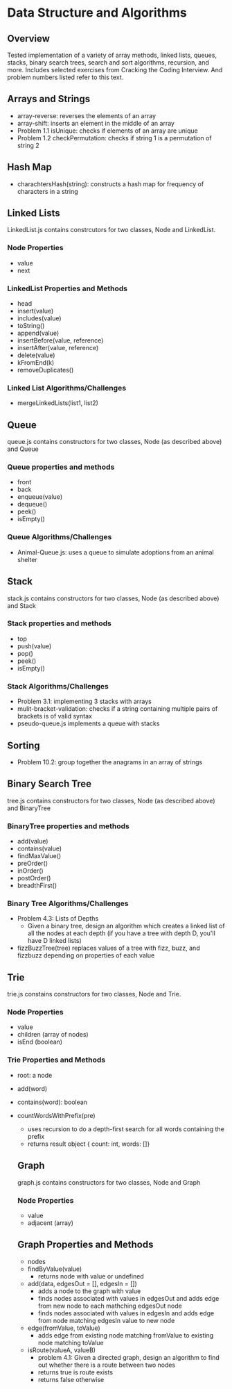 # Data Structure and Algorithms

## Overview

Tested implementation of a variety of array methods, linked lists, queues, stacks, binary search trees, search and sort algorithms, recursion, and more.  Includes selected exercises from Cracking the Coding Interview.  And problem numbers listed refer to this text.  

## Arrays and Strings
  * array-reverse: reverses the elements of an array
  * array-shift: inserts an element in the middle of an array
  * Problem 1.1 isUnique: checks if elements of an array are unique
  * Problem 1.2 checkPermutation: checks if string 1 is a permutation of string 2

## Hash Map
  * charachtersHash(string): constructs a hash map for frequency of characters in a string

## Linked Lists

LinkedList.js contains constrcutors for two classes, Node and LinkedList. 

### Node Properties

* value
* next

### LinkedList Properties and Methods

* head
* insert(value)
* includes(value)
* toString()
* append(value)
* insertBefore(value, reference)
* insertAfter(value, reference)
* delete(value)
* kFromEnd(k)
* removeDuplicates()

### Linked List Algorithms/Challenges

* mergeLinkedLists(list1, list2)

## Queue

queue.js contains constructors for two classes, Node (as described above) and Queue

### Queue properties and methods

* front
* back
* enqueue(value)
* dequeue()
* peek()
* isEmpty()

### Queue Algorithms/Challenges

* Animal-Queue.js: uses a queue to simulate adoptions from an animal shelter

## Stack

stack.js contains constructors for two classes, Node (as described above) and Stack

### Stack properties and methods

* top
* push(value)
* pop()
* peek()
* isEmpty()

### Stack Algorithms/Challenges

* Problem 3.1: implementing 3 stacks with arrays
* mulit-bracket-validation: checks if a string containing multiple pairs of brackets is of valid syntax
* pseudo-queue.js implements a queue with stacks

## Sorting

* Problem 10.2: group together the anagrams in an array of strings

## Binary Search Tree

tree.js contains constructors for two classes, Node (as described above) and BinaryTree

### BinaryTree properties and methods

* add(value)
* contains(value)
* findMaxValue()
* preOrder()
* inOrder()
* postOrder()
* breadthFirst()

### Binary Tree Algorithms/Challenges

* Problem 4.3: Lists of Depths
  * Given a binary tree, design an algorithm which creates a linked list of all the nodes at each depth (if you have a tree with depth D, you'll have D linked lists)
* fizzBuzzTree(tree) replaces values of a tree with fizz, buzz, and fizzbuzz depending on properties of each value

## Trie

trie.js constains constructors for two classes, Node and Trie.  

### Node Properties

* value
* children (array of nodes)
* isEnd (boolean)

### Trie Properties and Methods

* root: a node
* add(word)
* contains(word): boolean
* countWordsWithPrefix(pre)
  * uses recursion to do a depth-first search for all words containing the prefix
  * returns result object { count: int, words: []}

  ## Graph

  graph.js contains constructors for two classes, Node and Graph

  ### Node Properties

  * value
  * adjacent (array)

  ## Graph Properties and Methods

  * nodes
  * findByValue(value)
    * returns node with value or undefined
  * add(data, edgesOut = [], edgesIn = [])
    * adds a node to the graph with value
    * finds nodes associated with values in edgesOut and adds edge from new node to each mathching edgesOut node
    * finds nodes associated with values in edgesIn and adds edge from node matching edgesIn value to new node
  * edge(fromValue, toValue)
    * adds edge from existing node matching fromValue to existing node matching toValue
  * isRoute(valueA, valueB)
    * problem 4.1: Given a directed graph, design an algorithm to find out whether there is a route between two nodes
    * returns true is route exists
    * returns false otherwise